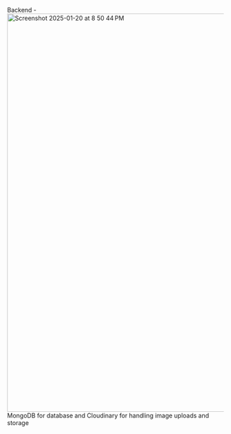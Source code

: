 Backend - 
<img width="925" alt="Screenshot 2025-01-20 at 8 50 44 PM" src="https://github.com/user-attachments/assets/110daf98-2c6c-4e99-9107-5ca984690a0d" />
MongoDB for database and Cloudinary for handling image uploads and storage

